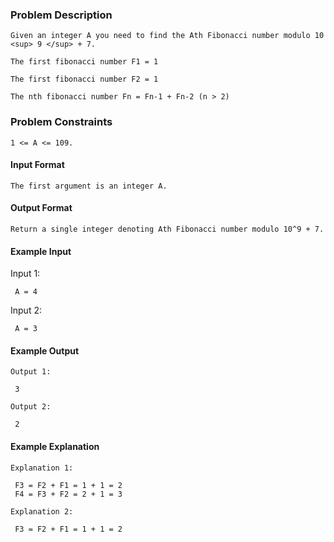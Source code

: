### Problem Description

```
Given an integer A you need to find the Ath Fibonacci number modulo 10 <sup> 9 </sup> + 7.

The first fibonacci number F1 = 1

The first fibonacci number F2 = 1

The nth fibonacci number Fn = Fn-1 + Fn-2 (n > 2)
```

### Problem Constraints
```
1 <= A <= 109.
```

#### Input Format 

```
The first argument is an integer A.
```

#### Output Format

```
Return a single integer denoting Ath Fibonacci number modulo 10^9 + 7.
```

#### Example Input

Input 1:

```
 A = 4
```

Input 2:

```
 A = 3
```


#### Example Output

```
Output 1:

 3

Output 2:

 2
```


#### Example Explanation

```
Explanation 1:

 F3 = F2 + F1 = 1 + 1 = 2
 F4 = F3 + F2 = 2 + 1 = 3

Explanation 2:

 F3 = F2 + F1 = 1 + 1 = 2
```
